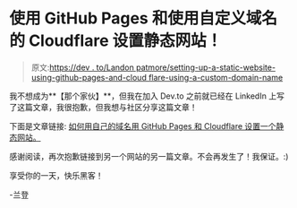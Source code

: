 # 使用 GitHub Pages 和使用自定义域名的 Cloudflare 设置静态网站！

> 原文:[https://dev . to/Landon patmore/setting-up-a-static-website-using-github-pages-and-cloud flare-using-a-custom-domain-name](https://dev.to/landonpatmore/setting-up-a-static-website-using-github-pages-and-cloudflare-using-a-custom-domain-name)

我不想成为**【那个家伙】**，但我在加入 Dev.to 之前就已经在 LinkedIn 上写了这篇文章，我很抱歉，但我想与社区分享这篇文章！

下面是文章链接:
[如何用自己的域名用 GitHub Pages 和 Cloudflare 设置一个静态网站。](https://www.linkedin.com/pulse/how-setup-static-website-using-github-pages-your-own-domain-patmore)

感谢阅读，再次抱歉链接到另一个网站的另一篇文章。不会再发生了！我保证。:)

享受你的一天，快乐黑客！

-兰登